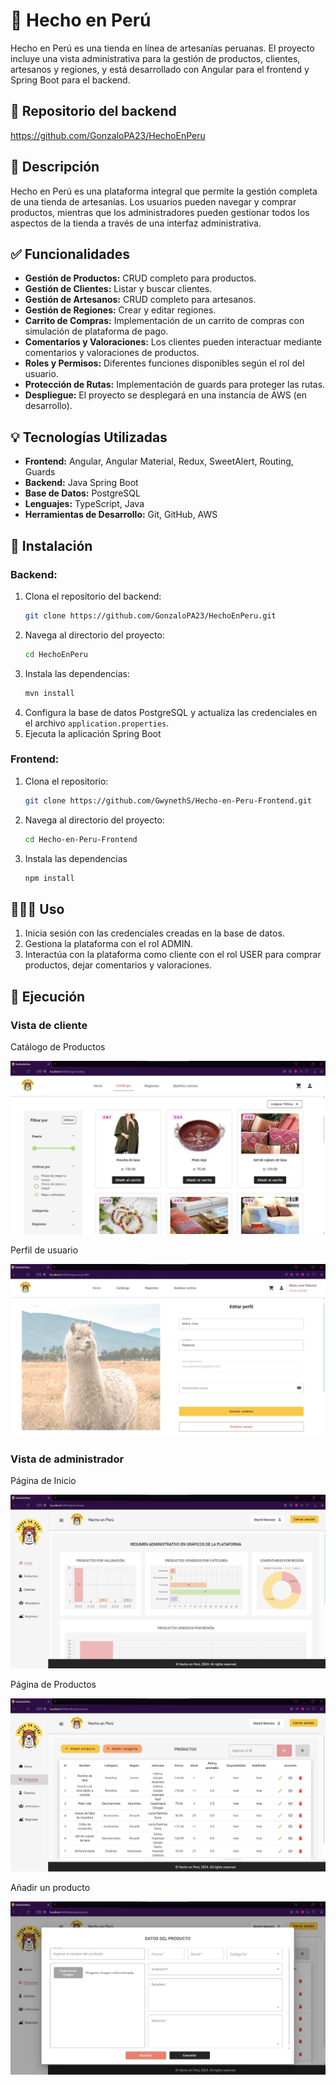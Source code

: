 # 🦙 Hecho en Perú

Hecho en Perú es una tienda en línea de artesanías peruanas. El proyecto incluye una vista administrativa para la gestión de productos, clientes, artesanos y regiones, y está desarrollado con Angular para el frontend y Spring Boot para el backend.

## 📂 Repositorio del backend

https://github.com/GonzaloPA23/HechoEnPeru

## 📝 Descripción

Hecho en Perú es una plataforma integral que permite la gestión completa de una tienda de artesanías. Los usuarios pueden navegar y comprar productos, mientras que los administradores pueden gestionar todos los aspectos de la tienda a través de una interfaz administrativa.

## ✅ Funcionalidades

- **Gestión de Productos:** CRUD completo para productos.
- **Gestión de Clientes:** Listar y buscar clientes.
- **Gestión de Artesanos:** CRUD completo para artesanos.
- **Gestión de Regiones:** Crear y editar regiones.
- **Carrito de Compras:** Implementación de un carrito de compras con simulación de plataforma de pago.
- **Comentarios y Valoraciones:** Los clientes pueden interactuar mediante comentarios y valoraciones de productos.
- **Roles y Permisos:** Diferentes funciones disponibles según el rol del usuario.
- **Protección de Rutas:** Implementación de guards para proteger las rutas.
- **Despliegue:** El proyecto se desplegará en una instancia de AWS (en desarrollo).

## 💡 Tecnologías Utilizadas

- **Frontend:** Angular, Angular Material, Redux, SweetAlert, Routing, Guards
- **Backend:** Java Spring Boot
- **Base de Datos:** PostgreSQL
- **Lenguajes:** TypeScript, Java
- **Herramientas de Desarrollo:** Git, GitHub, AWS

## 🔨 Instalación

### Backend:

1. Clona el repositorio del backend:
    ```bash
    git clone https://github.com/GonzaloPA23/HechoEnPeru.git
    ```
2. Navega al directorio del proyecto:
    ```bash
    cd HechoEnPeru
    ```
3. Instala las dependencias:
    ```bash
    mvn install
    ```
4. Configura la base de datos PostgreSQL y actualiza las credenciales en el archivo `application.properties`.
5. Ejecuta la aplicación Spring Boot

### Frontend:

1. Clona el repositorio:
    ```bash
    git clone https://github.com/GwynethS/Hecho-en-Peru-Frontend.git
    ```
2. Navega al directorio del proyecto:
    ```bash
    cd Hecho-en-Peru-Frontend
    ```
3. Instala las dependencias
    ```bash
    npm install
    ```



## 👩🏻‍💻 Uso

1. Inicia sesión con las credenciales creadas en la base de datos.
2. Gestiona la plataforma con el rol ADMIN.
3. Interactúa con la plataforma como cliente con el rol USER para comprar productos, dejar comentarios y valoraciones.

## 📸 Ejecución

### Vista de cliente

Catálogo de Productos

![Catálogo de productos](./src/assets/img/excution/catalog.jpg)

Perfil de usuario

![Perfil de usuario](./src/assets/img/excution/profile.jpg)

### Vista de administrador

Página de Inicio

![Página de inicio del administrador](./src/assets/img/excution/home-admin.jpg)

Página de Productos

![Página de productos del administrador](./src/assets/img/excution/view-products.jpg)

Añadir un producto

![Formulario de productos del administrador](./src/assets/img/excution/add-product.jpg)
